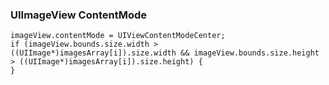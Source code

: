 ### UIImageView ContentMode

	imageView.contentMode = UIViewContentModeCenter;
	if (imageView.bounds.size.width > ((UIImage*)imagesArray[i]).size.width && imageView.bounds.size.height > ((UIImage*)imagesArray[i]).size.height) {
	}